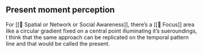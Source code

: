 ## Present moment perception
For [[🧩 Spatial or Network or Social Awareness]], there’s a [[🧩 Focus]] area like a circular gradient fixed on a central point illuminating it’s sueroundings, I think that the same approach can be replicated on the temporal pattern line and that would be called the present.
